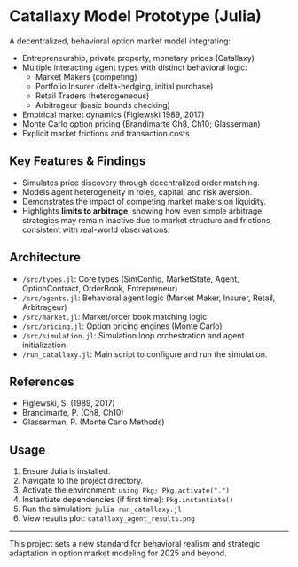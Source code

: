 # Catallaxy Model Prototype (Julia)

A decentralized, behavioral option market model integrating:
- Entrepreneurship, private property, monetary prices (Catallaxy)
- Multiple interacting agent types with distinct behavioral logic:
  - Market Makers (competing)
  - Portfolio Insurer (delta-hedging, initial purchase)
  - Retail Traders (heterogeneous)
  - Arbitrageur (basic bounds checking)
- Empirical market dynamics (Figlewski 1989, 2017)
- Monte Carlo option pricing (Brandimarte Ch8, Ch10; Glasserman)
- Explicit market frictions and transaction costs

## Key Features & Findings
- Simulates price discovery through decentralized order matching.
- Models agent heterogeneity in roles, capital, and risk aversion.
- Demonstrates the impact of competing market makers on liquidity.
- Highlights **limits to arbitrage**, showing how even simple arbitrage strategies may remain inactive due to market structure and frictions, consistent with real-world observations.

## Architecture
- `/src/types.jl`: Core types (SimConfig, MarketState, Agent, OptionContract, OrderBook, Entrepreneur)
- `/src/agents.jl`: Behavioral agent logic (Market Maker, Insurer, Retail, Arbitrageur)
- `/src/market.jl`: Market/order book matching logic
- `/src/pricing.jl`: Option pricing engines (Monte Carlo)
- `/src/simulation.jl`: Simulation loop orchestration and agent initialization
- `/run_catallaxy.jl`: Main script to configure and run the simulation.

## References
- Figlewski, S. (1989, 2017)
- Brandimarte, P. (Ch8, Ch10)
- Glasserman, P. (Monte Carlo Methods)

## Usage
1. Ensure Julia is installed.
2. Navigate to the project directory.
3. Activate the environment: `using Pkg; Pkg.activate(".")`
4. Instantiate dependencies (if first time): `Pkg.instantiate()`
5. Run the simulation: `julia run_catallaxy.jl`
6. View results plot: `catallaxy_agent_results.png`

---
This project sets a new standard for behavioral realism and strategic adaptation in option market modeling for 2025 and beyond.
